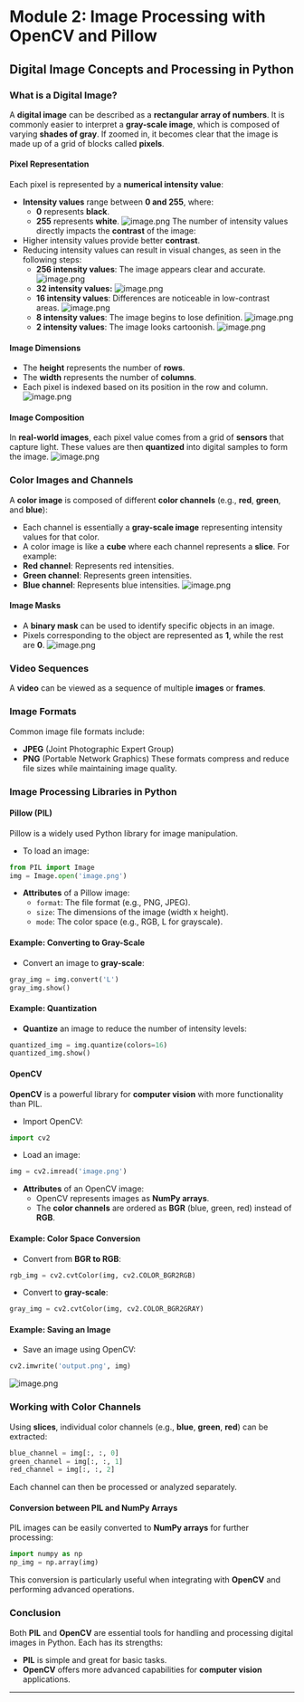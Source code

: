 

# Module 2: Image Processing with OpenCV and Pillow
## Digital Image Concepts and Processing in Python
### What is a Digital Image?
A **digital image** can be described as a **rectangular array of numbers**. It is commonly easier to interpret a **gray-scale image**, which is composed of varying **shades of gray**. If zoomed in, it becomes clear that the image is made up of a grid of blocks called **pixels**.
#### Pixel Representation
Each pixel is represented by a **numerical intensity value**:
- **Intensity values** range between **0 and 255**, where:
	- **0** represents **black**.
	- **255** represents **white**.
![image.png](https://prod-files-secure.s3.us-west-2.amazonaws.com/03e82b26-cccb-4906-bb56-adabcbdc0655/fa1bb4aa-313a-44c2-a7b3-7fa4a8432b08/image.png?X-Amz-Algorithm=AWS4-HMAC-SHA256&X-Amz-Content-Sha256=UNSIGNED-PAYLOAD&X-Amz-Credential=ASIAZI2LB466R4IHSHMP%2F20250202%2Fus-west-2%2Fs3%2Faws4_request&X-Amz-Date=20250202T122531Z&X-Amz-Expires=3600&X-Amz-Security-Token=IQoJb3JpZ2luX2VjEOT%2F%2F%2F%2F%2F%2F%2F%2F%2F%2FwEaCXVzLXdlc3QtMiJIMEYCIQD5ovX31GkWHVAZ6t9VTbJxwr1WpQWXMc9QrncRcJBnXgIhAPVYZUzQmOiPFkFun1ARiuKKUf5if4pO0IK0t5iXn7rXKogECO3%2F%2F%2F%2F%2F%2F%2F%2F%2F%2FwEQABoMNjM3NDIzMTgzODA1IgyLVI9%2FuVltJ2CeSIkq3AP0A8eIaRk%2FdMvtQrxX3Hy73m3hyk2pqcY0jS2uB2S3pXjYplAmcZjLYF%2BqsOWlxTJW5x%2BjePF2O4%2BZXqavEYAW0%2FglpKlMHRpEjjA60lCb0Th6cDZKbTpmFfJ1MM5Y%2FGJ1OEWKEfiYWTYoWELC2BNLDJyRrJaohTEVqnHMADn2qA5FrIXGq0QFplHFF1b9Gw4BFoGS%2BeaIcUdbKUnUB7iFoahT70jvorwjnld5QIeZWCJvGolLC0zB1fdgu%2FFarlliFq0%2F5G7F9FFRQCXog78dad45FOVAU%2BPdZK%2FWX8TmidK%2F70O%2BMfyJDgWs13LcU5juOlqbrXBKsdFg%2BcGnzJ6rPRo74Eht%2FSr9hjVH4w8ZU8QE3KF1y8VggyMaRyQ1Uchqg857vbixjViRO0Md1bF5R%2BCZws3J49XN8hikWecswExpm%2BLckRyH8XiqPDoNej%2F7elBZw6lkeTPOsS6vO%2FIvheYDZ7TjYsUy9Ios6PFZxXJUEI6HD%2F0NcJ4ggzqbbJWnKUcSVx8CGAAQtQgl3t9J4R%2BzEkuiMgc7Tbb7l01DMZ1v1rMVzVvnugae%2BhomkIgZTVtr3iRuapQbMfWsKOc7PH1a5aHDu3ZoMElkHk64sD0QCxelg74uxp%2B8hDDfuv28BjqkARi7EPE30BvzU8e7vtpoIb4FZJwpM3hyKePf9%2Bzba1JrWrDOYPeHKkelH35VAI7OhLHGsk35q5wDUwJF8Fa90Z9BR3IzmJhdcu%2B0agU0xljlahx9602AdLRyH5lbfJBAHPbXxkzDTf4s8zHirUmJLyVHmtHy3ptKh8pcBBAKPkm2W7Fk%2BUio8ZmoFvPkaa%2BaTdypF002kiTGxGyyeLPwxyDKpn59&X-Amz-Signature=d0b395a46d8cacc22cf7e48fb5597fa1ae09baee3b5167222bc1331b0a42d9f3&X-Amz-SignedHeaders=host&x-id=GetObject)
The number of intensity values directly impacts the **contrast** of the image:
- Higher intensity values provide better **contrast**.
- Reducing intensity values can result in visual changes, as seen in the following steps:
	- **256 intensity values**: The image appears clear and accurate.
![image.png](https://prod-files-secure.s3.us-west-2.amazonaws.com/03e82b26-cccb-4906-bb56-adabcbdc0655/0de7dfb4-99dc-4b87-8932-5165b3c3b775/image.png?X-Amz-Algorithm=AWS4-HMAC-SHA256&X-Amz-Content-Sha256=UNSIGNED-PAYLOAD&X-Amz-Credential=ASIAZI2LB466VMB2YW6G%2F20250202%2Fus-west-2%2Fs3%2Faws4_request&X-Amz-Date=20250202T122531Z&X-Amz-Expires=3600&X-Amz-Security-Token=IQoJb3JpZ2luX2VjEOT%2F%2F%2F%2F%2F%2F%2F%2F%2F%2FwEaCXVzLXdlc3QtMiJGMEQCICDaRBigIZax2Fya1s0aXO9ZXWpmoW0CrxLoPEA9O6UEAiAQxXSGXDRH2ogEjaF7sfgju4LNlW12Hn2JyWzjxzlCcyqIBAjt%2F%2F%2F%2F%2F%2F%2F%2F%2F%2F8BEAAaDDYzNzQyMzE4MzgwNSIMVH0Ncsv8KPgZPd5mKtwDSarT7I7poNFJqLciDLIFMEiDvV7nTZutxzYa2YW4xPtd%2FtUGJVrxr11MH0oIXIoxGOA1%2B7ySB6m0%2FzaMouUdNAyKgEUA0BoiM9IFTstlF1g2bLFa1X6UoNpLGlU464I5vJDytWDEy2lLvRP7yXWgtfYFtdEA4vwJegwo3soJzUDO55kzE05WlF2MfdLsWNWZFFdFVvfxRqlsemApx2vWcIZDAzjenekZXXpI0B2M6uLlOxvtq9ewq%2BelIQ0BVFBCZIdwnggswLDE34z1JeShbFc8kuEJF%2F1i0HaNkI70ZV6QPT96Yn59dXJRQaGNDH4mVwhwx4egpM8ktGetH6e%2Fvekn7gGEqsKGuUeBTVqdrCoM35JPYzzNQBF2KINEgnAUoXGcn5ZgFz09p6yXJ5iF7ffWKSIBaKo7w8XvpEnHZ90pLXAz6zP87sZ8otdnSHO7Z56SIO9SBZ2ZX7c55r3DcutCu%2FsIHE3KeUevlzRPLxAVMJlD7hgxxw60o%2FwzR%2B2iDJ2KyPuM%2BOgNGrsYIBZ1pbHOeICJxpWSMeaZcq6EY7vZ3ce4y957Fw7837ZQ6O85rjB2lfxQhG6nPsivWtsbYhYKOHJk%2F6nn7X20EruOfHVo1Ak0MZvLOIXW2iUwsL39vAY6pgF38fwXNqAZgasEmXyr2fvl4BjbEoEN5yOVa0PaDbevaqB%2BBfIlKW6Xbbs2RkjC4TmhgokVBta%2BCFLZ49ak4XH1xl0bnvHAnw6EADrfUWB04VUAIY2QZbysYZ6j9%2B17PhqnA71KHlrDbKC2QpzDuyRvW7xCXPvQwAbdeA2fStAbQDVcX%2Bx0tMenxM9tN64z07NWVgK5KJbfWIDHYqyTM%2B1RYYO6CtFj&X-Amz-Signature=1f232d7843df024fec781cb29094ec11321bf77035a21d073c6703f27e9d1339&X-Amz-SignedHeaders=host&x-id=GetObject)
	- **32 intensity values:**
![image.png](https://prod-files-secure.s3.us-west-2.amazonaws.com/03e82b26-cccb-4906-bb56-adabcbdc0655/7eb81f08-b190-4c5a-ba2b-2a498a15b2c4/image.png?X-Amz-Algorithm=AWS4-HMAC-SHA256&X-Amz-Content-Sha256=UNSIGNED-PAYLOAD&X-Amz-Credential=ASIAZI2LB466VMB2YW6G%2F20250202%2Fus-west-2%2Fs3%2Faws4_request&X-Amz-Date=20250202T122531Z&X-Amz-Expires=3600&X-Amz-Security-Token=IQoJb3JpZ2luX2VjEOT%2F%2F%2F%2F%2F%2F%2F%2F%2F%2FwEaCXVzLXdlc3QtMiJGMEQCICDaRBigIZax2Fya1s0aXO9ZXWpmoW0CrxLoPEA9O6UEAiAQxXSGXDRH2ogEjaF7sfgju4LNlW12Hn2JyWzjxzlCcyqIBAjt%2F%2F%2F%2F%2F%2F%2F%2F%2F%2F8BEAAaDDYzNzQyMzE4MzgwNSIMVH0Ncsv8KPgZPd5mKtwDSarT7I7poNFJqLciDLIFMEiDvV7nTZutxzYa2YW4xPtd%2FtUGJVrxr11MH0oIXIoxGOA1%2B7ySB6m0%2FzaMouUdNAyKgEUA0BoiM9IFTstlF1g2bLFa1X6UoNpLGlU464I5vJDytWDEy2lLvRP7yXWgtfYFtdEA4vwJegwo3soJzUDO55kzE05WlF2MfdLsWNWZFFdFVvfxRqlsemApx2vWcIZDAzjenekZXXpI0B2M6uLlOxvtq9ewq%2BelIQ0BVFBCZIdwnggswLDE34z1JeShbFc8kuEJF%2F1i0HaNkI70ZV6QPT96Yn59dXJRQaGNDH4mVwhwx4egpM8ktGetH6e%2Fvekn7gGEqsKGuUeBTVqdrCoM35JPYzzNQBF2KINEgnAUoXGcn5ZgFz09p6yXJ5iF7ffWKSIBaKo7w8XvpEnHZ90pLXAz6zP87sZ8otdnSHO7Z56SIO9SBZ2ZX7c55r3DcutCu%2FsIHE3KeUevlzRPLxAVMJlD7hgxxw60o%2FwzR%2B2iDJ2KyPuM%2BOgNGrsYIBZ1pbHOeICJxpWSMeaZcq6EY7vZ3ce4y957Fw7837ZQ6O85rjB2lfxQhG6nPsivWtsbYhYKOHJk%2F6nn7X20EruOfHVo1Ak0MZvLOIXW2iUwsL39vAY6pgF38fwXNqAZgasEmXyr2fvl4BjbEoEN5yOVa0PaDbevaqB%2BBfIlKW6Xbbs2RkjC4TmhgokVBta%2BCFLZ49ak4XH1xl0bnvHAnw6EADrfUWB04VUAIY2QZbysYZ6j9%2B17PhqnA71KHlrDbKC2QpzDuyRvW7xCXPvQwAbdeA2fStAbQDVcX%2Bx0tMenxM9tN64z07NWVgK5KJbfWIDHYqyTM%2B1RYYO6CtFj&X-Amz-Signature=747126d96a74ca6af3f3a6e84fae9bbbc190d4733f2e9a1cecf839a835ab2a57&X-Amz-SignedHeaders=host&x-id=GetObject)
	- **16 intensity values**: Differences are noticeable in low-contrast areas.
![image.png](https://prod-files-secure.s3.us-west-2.amazonaws.com/03e82b26-cccb-4906-bb56-adabcbdc0655/6bf56d44-9a14-4b7b-98c2-1f00b8630f0c/image.png?X-Amz-Algorithm=AWS4-HMAC-SHA256&X-Amz-Content-Sha256=UNSIGNED-PAYLOAD&X-Amz-Credential=ASIAZI2LB466VMB2YW6G%2F20250202%2Fus-west-2%2Fs3%2Faws4_request&X-Amz-Date=20250202T122531Z&X-Amz-Expires=3600&X-Amz-Security-Token=IQoJb3JpZ2luX2VjEOT%2F%2F%2F%2F%2F%2F%2F%2F%2F%2FwEaCXVzLXdlc3QtMiJGMEQCICDaRBigIZax2Fya1s0aXO9ZXWpmoW0CrxLoPEA9O6UEAiAQxXSGXDRH2ogEjaF7sfgju4LNlW12Hn2JyWzjxzlCcyqIBAjt%2F%2F%2F%2F%2F%2F%2F%2F%2F%2F8BEAAaDDYzNzQyMzE4MzgwNSIMVH0Ncsv8KPgZPd5mKtwDSarT7I7poNFJqLciDLIFMEiDvV7nTZutxzYa2YW4xPtd%2FtUGJVrxr11MH0oIXIoxGOA1%2B7ySB6m0%2FzaMouUdNAyKgEUA0BoiM9IFTstlF1g2bLFa1X6UoNpLGlU464I5vJDytWDEy2lLvRP7yXWgtfYFtdEA4vwJegwo3soJzUDO55kzE05WlF2MfdLsWNWZFFdFVvfxRqlsemApx2vWcIZDAzjenekZXXpI0B2M6uLlOxvtq9ewq%2BelIQ0BVFBCZIdwnggswLDE34z1JeShbFc8kuEJF%2F1i0HaNkI70ZV6QPT96Yn59dXJRQaGNDH4mVwhwx4egpM8ktGetH6e%2Fvekn7gGEqsKGuUeBTVqdrCoM35JPYzzNQBF2KINEgnAUoXGcn5ZgFz09p6yXJ5iF7ffWKSIBaKo7w8XvpEnHZ90pLXAz6zP87sZ8otdnSHO7Z56SIO9SBZ2ZX7c55r3DcutCu%2FsIHE3KeUevlzRPLxAVMJlD7hgxxw60o%2FwzR%2B2iDJ2KyPuM%2BOgNGrsYIBZ1pbHOeICJxpWSMeaZcq6EY7vZ3ce4y957Fw7837ZQ6O85rjB2lfxQhG6nPsivWtsbYhYKOHJk%2F6nn7X20EruOfHVo1Ak0MZvLOIXW2iUwsL39vAY6pgF38fwXNqAZgasEmXyr2fvl4BjbEoEN5yOVa0PaDbevaqB%2BBfIlKW6Xbbs2RkjC4TmhgokVBta%2BCFLZ49ak4XH1xl0bnvHAnw6EADrfUWB04VUAIY2QZbysYZ6j9%2B17PhqnA71KHlrDbKC2QpzDuyRvW7xCXPvQwAbdeA2fStAbQDVcX%2Bx0tMenxM9tN64z07NWVgK5KJbfWIDHYqyTM%2B1RYYO6CtFj&X-Amz-Signature=81ee43c7ddbdb31bfac1f802e2e4007477d48889da0e244baf87c81f2f473fc4&X-Amz-SignedHeaders=host&x-id=GetObject)
	- **8 intensity values**: The image begins to lose definition.
![image.png](https://prod-files-secure.s3.us-west-2.amazonaws.com/03e82b26-cccb-4906-bb56-adabcbdc0655/cca05878-ca1a-43e0-8bec-1d146756f9ae/image.png?X-Amz-Algorithm=AWS4-HMAC-SHA256&X-Amz-Content-Sha256=UNSIGNED-PAYLOAD&X-Amz-Credential=ASIAZI2LB466VMB2YW6G%2F20250202%2Fus-west-2%2Fs3%2Faws4_request&X-Amz-Date=20250202T122531Z&X-Amz-Expires=3600&X-Amz-Security-Token=IQoJb3JpZ2luX2VjEOT%2F%2F%2F%2F%2F%2F%2F%2F%2F%2FwEaCXVzLXdlc3QtMiJGMEQCICDaRBigIZax2Fya1s0aXO9ZXWpmoW0CrxLoPEA9O6UEAiAQxXSGXDRH2ogEjaF7sfgju4LNlW12Hn2JyWzjxzlCcyqIBAjt%2F%2F%2F%2F%2F%2F%2F%2F%2F%2F8BEAAaDDYzNzQyMzE4MzgwNSIMVH0Ncsv8KPgZPd5mKtwDSarT7I7poNFJqLciDLIFMEiDvV7nTZutxzYa2YW4xPtd%2FtUGJVrxr11MH0oIXIoxGOA1%2B7ySB6m0%2FzaMouUdNAyKgEUA0BoiM9IFTstlF1g2bLFa1X6UoNpLGlU464I5vJDytWDEy2lLvRP7yXWgtfYFtdEA4vwJegwo3soJzUDO55kzE05WlF2MfdLsWNWZFFdFVvfxRqlsemApx2vWcIZDAzjenekZXXpI0B2M6uLlOxvtq9ewq%2BelIQ0BVFBCZIdwnggswLDE34z1JeShbFc8kuEJF%2F1i0HaNkI70ZV6QPT96Yn59dXJRQaGNDH4mVwhwx4egpM8ktGetH6e%2Fvekn7gGEqsKGuUeBTVqdrCoM35JPYzzNQBF2KINEgnAUoXGcn5ZgFz09p6yXJ5iF7ffWKSIBaKo7w8XvpEnHZ90pLXAz6zP87sZ8otdnSHO7Z56SIO9SBZ2ZX7c55r3DcutCu%2FsIHE3KeUevlzRPLxAVMJlD7hgxxw60o%2FwzR%2B2iDJ2KyPuM%2BOgNGrsYIBZ1pbHOeICJxpWSMeaZcq6EY7vZ3ce4y957Fw7837ZQ6O85rjB2lfxQhG6nPsivWtsbYhYKOHJk%2F6nn7X20EruOfHVo1Ak0MZvLOIXW2iUwsL39vAY6pgF38fwXNqAZgasEmXyr2fvl4BjbEoEN5yOVa0PaDbevaqB%2BBfIlKW6Xbbs2RkjC4TmhgokVBta%2BCFLZ49ak4XH1xl0bnvHAnw6EADrfUWB04VUAIY2QZbysYZ6j9%2B17PhqnA71KHlrDbKC2QpzDuyRvW7xCXPvQwAbdeA2fStAbQDVcX%2Bx0tMenxM9tN64z07NWVgK5KJbfWIDHYqyTM%2B1RYYO6CtFj&X-Amz-Signature=e4c0633c1be588056d75de9dce49cc001c646ed6c41bd730603640a13450f330&X-Amz-SignedHeaders=host&x-id=GetObject)
	- **2 intensity values**: The image looks cartoonish.
![image.png](https://prod-files-secure.s3.us-west-2.amazonaws.com/03e82b26-cccb-4906-bb56-adabcbdc0655/12da64d7-6b97-44e0-bc2c-52b9c47ce212/image.png?X-Amz-Algorithm=AWS4-HMAC-SHA256&X-Amz-Content-Sha256=UNSIGNED-PAYLOAD&X-Amz-Credential=ASIAZI2LB466VMB2YW6G%2F20250202%2Fus-west-2%2Fs3%2Faws4_request&X-Amz-Date=20250202T122531Z&X-Amz-Expires=3600&X-Amz-Security-Token=IQoJb3JpZ2luX2VjEOT%2F%2F%2F%2F%2F%2F%2F%2F%2F%2FwEaCXVzLXdlc3QtMiJGMEQCICDaRBigIZax2Fya1s0aXO9ZXWpmoW0CrxLoPEA9O6UEAiAQxXSGXDRH2ogEjaF7sfgju4LNlW12Hn2JyWzjxzlCcyqIBAjt%2F%2F%2F%2F%2F%2F%2F%2F%2F%2F8BEAAaDDYzNzQyMzE4MzgwNSIMVH0Ncsv8KPgZPd5mKtwDSarT7I7poNFJqLciDLIFMEiDvV7nTZutxzYa2YW4xPtd%2FtUGJVrxr11MH0oIXIoxGOA1%2B7ySB6m0%2FzaMouUdNAyKgEUA0BoiM9IFTstlF1g2bLFa1X6UoNpLGlU464I5vJDytWDEy2lLvRP7yXWgtfYFtdEA4vwJegwo3soJzUDO55kzE05WlF2MfdLsWNWZFFdFVvfxRqlsemApx2vWcIZDAzjenekZXXpI0B2M6uLlOxvtq9ewq%2BelIQ0BVFBCZIdwnggswLDE34z1JeShbFc8kuEJF%2F1i0HaNkI70ZV6QPT96Yn59dXJRQaGNDH4mVwhwx4egpM8ktGetH6e%2Fvekn7gGEqsKGuUeBTVqdrCoM35JPYzzNQBF2KINEgnAUoXGcn5ZgFz09p6yXJ5iF7ffWKSIBaKo7w8XvpEnHZ90pLXAz6zP87sZ8otdnSHO7Z56SIO9SBZ2ZX7c55r3DcutCu%2FsIHE3KeUevlzRPLxAVMJlD7hgxxw60o%2FwzR%2B2iDJ2KyPuM%2BOgNGrsYIBZ1pbHOeICJxpWSMeaZcq6EY7vZ3ce4y957Fw7837ZQ6O85rjB2lfxQhG6nPsivWtsbYhYKOHJk%2F6nn7X20EruOfHVo1Ak0MZvLOIXW2iUwsL39vAY6pgF38fwXNqAZgasEmXyr2fvl4BjbEoEN5yOVa0PaDbevaqB%2BBfIlKW6Xbbs2RkjC4TmhgokVBta%2BCFLZ49ak4XH1xl0bnvHAnw6EADrfUWB04VUAIY2QZbysYZ6j9%2B17PhqnA71KHlrDbKC2QpzDuyRvW7xCXPvQwAbdeA2fStAbQDVcX%2Bx0tMenxM9tN64z07NWVgK5KJbfWIDHYqyTM%2B1RYYO6CtFj&X-Amz-Signature=093f0026237cfcaf129a34c425de134494105628518f64d160a03c4420a2a0f5&X-Amz-SignedHeaders=host&x-id=GetObject)
#### Image Dimensions
- The **height** represents the number of **rows**.
- The **width** represents the number of **columns**.
- Each pixel is indexed based on its position in the row and column.
![image.png](https://prod-files-secure.s3.us-west-2.amazonaws.com/03e82b26-cccb-4906-bb56-adabcbdc0655/ff056335-e79e-4491-b508-30cd45b6c194/image.png?X-Amz-Algorithm=AWS4-HMAC-SHA256&X-Amz-Content-Sha256=UNSIGNED-PAYLOAD&X-Amz-Credential=ASIAZI2LB466R4IHSHMP%2F20250202%2Fus-west-2%2Fs3%2Faws4_request&X-Amz-Date=20250202T122531Z&X-Amz-Expires=3600&X-Amz-Security-Token=IQoJb3JpZ2luX2VjEOT%2F%2F%2F%2F%2F%2F%2F%2F%2F%2FwEaCXVzLXdlc3QtMiJIMEYCIQD5ovX31GkWHVAZ6t9VTbJxwr1WpQWXMc9QrncRcJBnXgIhAPVYZUzQmOiPFkFun1ARiuKKUf5if4pO0IK0t5iXn7rXKogECO3%2F%2F%2F%2F%2F%2F%2F%2F%2F%2FwEQABoMNjM3NDIzMTgzODA1IgyLVI9%2FuVltJ2CeSIkq3AP0A8eIaRk%2FdMvtQrxX3Hy73m3hyk2pqcY0jS2uB2S3pXjYplAmcZjLYF%2BqsOWlxTJW5x%2BjePF2O4%2BZXqavEYAW0%2FglpKlMHRpEjjA60lCb0Th6cDZKbTpmFfJ1MM5Y%2FGJ1OEWKEfiYWTYoWELC2BNLDJyRrJaohTEVqnHMADn2qA5FrIXGq0QFplHFF1b9Gw4BFoGS%2BeaIcUdbKUnUB7iFoahT70jvorwjnld5QIeZWCJvGolLC0zB1fdgu%2FFarlliFq0%2F5G7F9FFRQCXog78dad45FOVAU%2BPdZK%2FWX8TmidK%2F70O%2BMfyJDgWs13LcU5juOlqbrXBKsdFg%2BcGnzJ6rPRo74Eht%2FSr9hjVH4w8ZU8QE3KF1y8VggyMaRyQ1Uchqg857vbixjViRO0Md1bF5R%2BCZws3J49XN8hikWecswExpm%2BLckRyH8XiqPDoNej%2F7elBZw6lkeTPOsS6vO%2FIvheYDZ7TjYsUy9Ios6PFZxXJUEI6HD%2F0NcJ4ggzqbbJWnKUcSVx8CGAAQtQgl3t9J4R%2BzEkuiMgc7Tbb7l01DMZ1v1rMVzVvnugae%2BhomkIgZTVtr3iRuapQbMfWsKOc7PH1a5aHDu3ZoMElkHk64sD0QCxelg74uxp%2B8hDDfuv28BjqkARi7EPE30BvzU8e7vtpoIb4FZJwpM3hyKePf9%2Bzba1JrWrDOYPeHKkelH35VAI7OhLHGsk35q5wDUwJF8Fa90Z9BR3IzmJhdcu%2B0agU0xljlahx9602AdLRyH5lbfJBAHPbXxkzDTf4s8zHirUmJLyVHmtHy3ptKh8pcBBAKPkm2W7Fk%2BUio8ZmoFvPkaa%2BaTdypF002kiTGxGyyeLPwxyDKpn59&X-Amz-Signature=ed81939af4205dbc1fc65a6d441e5ef0e3c0f02a76bc258ecf40a872bdf1af44&X-Amz-SignedHeaders=host&x-id=GetObject)
#### Image Composition
In **real-world images**, each pixel value comes from a grid of **sensors** that capture light. These values are then **quantized** into digital samples to form the image.
![image.png](https://prod-files-secure.s3.us-west-2.amazonaws.com/03e82b26-cccb-4906-bb56-adabcbdc0655/0c721ea0-409b-4d32-b630-a00d6f170d18/image.png?X-Amz-Algorithm=AWS4-HMAC-SHA256&X-Amz-Content-Sha256=UNSIGNED-PAYLOAD&X-Amz-Credential=ASIAZI2LB466R4IHSHMP%2F20250202%2Fus-west-2%2Fs3%2Faws4_request&X-Amz-Date=20250202T122531Z&X-Amz-Expires=3600&X-Amz-Security-Token=IQoJb3JpZ2luX2VjEOT%2F%2F%2F%2F%2F%2F%2F%2F%2F%2FwEaCXVzLXdlc3QtMiJIMEYCIQD5ovX31GkWHVAZ6t9VTbJxwr1WpQWXMc9QrncRcJBnXgIhAPVYZUzQmOiPFkFun1ARiuKKUf5if4pO0IK0t5iXn7rXKogECO3%2F%2F%2F%2F%2F%2F%2F%2F%2F%2FwEQABoMNjM3NDIzMTgzODA1IgyLVI9%2FuVltJ2CeSIkq3AP0A8eIaRk%2FdMvtQrxX3Hy73m3hyk2pqcY0jS2uB2S3pXjYplAmcZjLYF%2BqsOWlxTJW5x%2BjePF2O4%2BZXqavEYAW0%2FglpKlMHRpEjjA60lCb0Th6cDZKbTpmFfJ1MM5Y%2FGJ1OEWKEfiYWTYoWELC2BNLDJyRrJaohTEVqnHMADn2qA5FrIXGq0QFplHFF1b9Gw4BFoGS%2BeaIcUdbKUnUB7iFoahT70jvorwjnld5QIeZWCJvGolLC0zB1fdgu%2FFarlliFq0%2F5G7F9FFRQCXog78dad45FOVAU%2BPdZK%2FWX8TmidK%2F70O%2BMfyJDgWs13LcU5juOlqbrXBKsdFg%2BcGnzJ6rPRo74Eht%2FSr9hjVH4w8ZU8QE3KF1y8VggyMaRyQ1Uchqg857vbixjViRO0Md1bF5R%2BCZws3J49XN8hikWecswExpm%2BLckRyH8XiqPDoNej%2F7elBZw6lkeTPOsS6vO%2FIvheYDZ7TjYsUy9Ios6PFZxXJUEI6HD%2F0NcJ4ggzqbbJWnKUcSVx8CGAAQtQgl3t9J4R%2BzEkuiMgc7Tbb7l01DMZ1v1rMVzVvnugae%2BhomkIgZTVtr3iRuapQbMfWsKOc7PH1a5aHDu3ZoMElkHk64sD0QCxelg74uxp%2B8hDDfuv28BjqkARi7EPE30BvzU8e7vtpoIb4FZJwpM3hyKePf9%2Bzba1JrWrDOYPeHKkelH35VAI7OhLHGsk35q5wDUwJF8Fa90Z9BR3IzmJhdcu%2B0agU0xljlahx9602AdLRyH5lbfJBAHPbXxkzDTf4s8zHirUmJLyVHmtHy3ptKh8pcBBAKPkm2W7Fk%2BUio8ZmoFvPkaa%2BaTdypF002kiTGxGyyeLPwxyDKpn59&X-Amz-Signature=eaa4ea03b2074b2f4a64a0cef4488e961e8c7ece9996aa94bf271f8c29560961&X-Amz-SignedHeaders=host&x-id=GetObject)
### Color Images and Channels
A **color image** is composed of different **color channels** (e.g., **red**, **green**, and **blue**):
- Each channel is essentially a **gray-scale image** representing intensity values for that color.
- A color image is like a **cube** where each channel represents a **slice**.
For example:
- **Red channel**: Represents red intensities.
- **Green channel**: Represents green intensities.
- **Blue channel**: Represents blue intensities.
![image.png](https://prod-files-secure.s3.us-west-2.amazonaws.com/03e82b26-cccb-4906-bb56-adabcbdc0655/c0cc17c9-842f-413f-82e8-f3f44278cf74/image.png?X-Amz-Algorithm=AWS4-HMAC-SHA256&X-Amz-Content-Sha256=UNSIGNED-PAYLOAD&X-Amz-Credential=ASIAZI2LB466R4IHSHMP%2F20250202%2Fus-west-2%2Fs3%2Faws4_request&X-Amz-Date=20250202T122531Z&X-Amz-Expires=3600&X-Amz-Security-Token=IQoJb3JpZ2luX2VjEOT%2F%2F%2F%2F%2F%2F%2F%2F%2F%2FwEaCXVzLXdlc3QtMiJIMEYCIQD5ovX31GkWHVAZ6t9VTbJxwr1WpQWXMc9QrncRcJBnXgIhAPVYZUzQmOiPFkFun1ARiuKKUf5if4pO0IK0t5iXn7rXKogECO3%2F%2F%2F%2F%2F%2F%2F%2F%2F%2FwEQABoMNjM3NDIzMTgzODA1IgyLVI9%2FuVltJ2CeSIkq3AP0A8eIaRk%2FdMvtQrxX3Hy73m3hyk2pqcY0jS2uB2S3pXjYplAmcZjLYF%2BqsOWlxTJW5x%2BjePF2O4%2BZXqavEYAW0%2FglpKlMHRpEjjA60lCb0Th6cDZKbTpmFfJ1MM5Y%2FGJ1OEWKEfiYWTYoWELC2BNLDJyRrJaohTEVqnHMADn2qA5FrIXGq0QFplHFF1b9Gw4BFoGS%2BeaIcUdbKUnUB7iFoahT70jvorwjnld5QIeZWCJvGolLC0zB1fdgu%2FFarlliFq0%2F5G7F9FFRQCXog78dad45FOVAU%2BPdZK%2FWX8TmidK%2F70O%2BMfyJDgWs13LcU5juOlqbrXBKsdFg%2BcGnzJ6rPRo74Eht%2FSr9hjVH4w8ZU8QE3KF1y8VggyMaRyQ1Uchqg857vbixjViRO0Md1bF5R%2BCZws3J49XN8hikWecswExpm%2BLckRyH8XiqPDoNej%2F7elBZw6lkeTPOsS6vO%2FIvheYDZ7TjYsUy9Ios6PFZxXJUEI6HD%2F0NcJ4ggzqbbJWnKUcSVx8CGAAQtQgl3t9J4R%2BzEkuiMgc7Tbb7l01DMZ1v1rMVzVvnugae%2BhomkIgZTVtr3iRuapQbMfWsKOc7PH1a5aHDu3ZoMElkHk64sD0QCxelg74uxp%2B8hDDfuv28BjqkARi7EPE30BvzU8e7vtpoIb4FZJwpM3hyKePf9%2Bzba1JrWrDOYPeHKkelH35VAI7OhLHGsk35q5wDUwJF8Fa90Z9BR3IzmJhdcu%2B0agU0xljlahx9602AdLRyH5lbfJBAHPbXxkzDTf4s8zHirUmJLyVHmtHy3ptKh8pcBBAKPkm2W7Fk%2BUio8ZmoFvPkaa%2BaTdypF002kiTGxGyyeLPwxyDKpn59&X-Amz-Signature=77cbbe2d3f0ff1ed319f9e01b61a3661e81823fa519b603520889da3648523f5&X-Amz-SignedHeaders=host&x-id=GetObject)
#### Image Masks
- A **binary mask** can be used to identify specific objects in an image.
- Pixels corresponding to the object are represented as **1**, while the rest are **0**.
![image.png](https://prod-files-secure.s3.us-west-2.amazonaws.com/03e82b26-cccb-4906-bb56-adabcbdc0655/667eab4d-d19d-4618-81d0-663b6beb002c/image.png?X-Amz-Algorithm=AWS4-HMAC-SHA256&X-Amz-Content-Sha256=UNSIGNED-PAYLOAD&X-Amz-Credential=ASIAZI2LB466R4IHSHMP%2F20250202%2Fus-west-2%2Fs3%2Faws4_request&X-Amz-Date=20250202T122531Z&X-Amz-Expires=3600&X-Amz-Security-Token=IQoJb3JpZ2luX2VjEOT%2F%2F%2F%2F%2F%2F%2F%2F%2F%2FwEaCXVzLXdlc3QtMiJIMEYCIQD5ovX31GkWHVAZ6t9VTbJxwr1WpQWXMc9QrncRcJBnXgIhAPVYZUzQmOiPFkFun1ARiuKKUf5if4pO0IK0t5iXn7rXKogECO3%2F%2F%2F%2F%2F%2F%2F%2F%2F%2FwEQABoMNjM3NDIzMTgzODA1IgyLVI9%2FuVltJ2CeSIkq3AP0A8eIaRk%2FdMvtQrxX3Hy73m3hyk2pqcY0jS2uB2S3pXjYplAmcZjLYF%2BqsOWlxTJW5x%2BjePF2O4%2BZXqavEYAW0%2FglpKlMHRpEjjA60lCb0Th6cDZKbTpmFfJ1MM5Y%2FGJ1OEWKEfiYWTYoWELC2BNLDJyRrJaohTEVqnHMADn2qA5FrIXGq0QFplHFF1b9Gw4BFoGS%2BeaIcUdbKUnUB7iFoahT70jvorwjnld5QIeZWCJvGolLC0zB1fdgu%2FFarlliFq0%2F5G7F9FFRQCXog78dad45FOVAU%2BPdZK%2FWX8TmidK%2F70O%2BMfyJDgWs13LcU5juOlqbrXBKsdFg%2BcGnzJ6rPRo74Eht%2FSr9hjVH4w8ZU8QE3KF1y8VggyMaRyQ1Uchqg857vbixjViRO0Md1bF5R%2BCZws3J49XN8hikWecswExpm%2BLckRyH8XiqPDoNej%2F7elBZw6lkeTPOsS6vO%2FIvheYDZ7TjYsUy9Ios6PFZxXJUEI6HD%2F0NcJ4ggzqbbJWnKUcSVx8CGAAQtQgl3t9J4R%2BzEkuiMgc7Tbb7l01DMZ1v1rMVzVvnugae%2BhomkIgZTVtr3iRuapQbMfWsKOc7PH1a5aHDu3ZoMElkHk64sD0QCxelg74uxp%2B8hDDfuv28BjqkARi7EPE30BvzU8e7vtpoIb4FZJwpM3hyKePf9%2Bzba1JrWrDOYPeHKkelH35VAI7OhLHGsk35q5wDUwJF8Fa90Z9BR3IzmJhdcu%2B0agU0xljlahx9602AdLRyH5lbfJBAHPbXxkzDTf4s8zHirUmJLyVHmtHy3ptKh8pcBBAKPkm2W7Fk%2BUio8ZmoFvPkaa%2BaTdypF002kiTGxGyyeLPwxyDKpn59&X-Amz-Signature=704b70fd8dd9c1f3bffc7e20da652974fa82392d9f7960761d2e9d5cb48d13a9&X-Amz-SignedHeaders=host&x-id=GetObject)
### Video Sequences
A **video** can be viewed as a sequence of multiple **images** or **frames**.
### Image Formats
Common image file formats include:
- **JPEG** (Joint Photographic Expert Group)
- **PNG** (Portable Network Graphics)
These formats compress and reduce file sizes while maintaining image quality.
### Image Processing Libraries in Python
#### Pillow (PIL)
Pillow is a widely used Python library for image manipulation.
- To load an image:
```python
from PIL import Image
img = Image.open('image.png')
```
- **Attributes** of a Pillow image:
	- `format`: The file format (e.g., PNG, JPEG).
	- `size`: The dimensions of the image (width x height).
	- `mode`: The color space (e.g., RGB, L for grayscale).
#### Example: Converting to Gray-Scale
- Convert an image to **gray-scale**:
```python
gray_img = img.convert('L')
gray_img.show()
```
#### Example: Quantization
- **Quantize** an image to reduce the number of intensity levels:
```python
quantized_img = img.quantize(colors=16)
quantized_img.show()
```
#### OpenCV
**OpenCV** is a powerful library for **computer vision** with more functionality than PIL.
- Import OpenCV:
```python
import cv2
```
- Load an image:
```python
img = cv2.imread('image.png')
```
- **Attributes** of an OpenCV image:
	- OpenCV represents images as **NumPy arrays**.
	- The **color channels** are ordered as **BGR** (blue, green, red) instead of **RGB**.
#### Example: Color Space Conversion
- Convert from **BGR to RGB**:
```python
rgb_img = cv2.cvtColor(img, cv2.COLOR_BGR2RGB)
```
- Convert to **gray-scale**:
```python
gray_img = cv2.cvtColor(img, cv2.COLOR_BGR2GRAY)
```
#### Example: Saving an Image
- Save an image using OpenCV:
```python
cv2.imwrite('output.png', img)
```
![image.png](https://prod-files-secure.s3.us-west-2.amazonaws.com/03e82b26-cccb-4906-bb56-adabcbdc0655/25fcc977-54ea-484c-997e-9b6bd016f347/image.png?X-Amz-Algorithm=AWS4-HMAC-SHA256&X-Amz-Content-Sha256=UNSIGNED-PAYLOAD&X-Amz-Credential=ASIAZI2LB466R4IHSHMP%2F20250202%2Fus-west-2%2Fs3%2Faws4_request&X-Amz-Date=20250202T122531Z&X-Amz-Expires=3600&X-Amz-Security-Token=IQoJb3JpZ2luX2VjEOT%2F%2F%2F%2F%2F%2F%2F%2F%2F%2FwEaCXVzLXdlc3QtMiJIMEYCIQD5ovX31GkWHVAZ6t9VTbJxwr1WpQWXMc9QrncRcJBnXgIhAPVYZUzQmOiPFkFun1ARiuKKUf5if4pO0IK0t5iXn7rXKogECO3%2F%2F%2F%2F%2F%2F%2F%2F%2F%2FwEQABoMNjM3NDIzMTgzODA1IgyLVI9%2FuVltJ2CeSIkq3AP0A8eIaRk%2FdMvtQrxX3Hy73m3hyk2pqcY0jS2uB2S3pXjYplAmcZjLYF%2BqsOWlxTJW5x%2BjePF2O4%2BZXqavEYAW0%2FglpKlMHRpEjjA60lCb0Th6cDZKbTpmFfJ1MM5Y%2FGJ1OEWKEfiYWTYoWELC2BNLDJyRrJaohTEVqnHMADn2qA5FrIXGq0QFplHFF1b9Gw4BFoGS%2BeaIcUdbKUnUB7iFoahT70jvorwjnld5QIeZWCJvGolLC0zB1fdgu%2FFarlliFq0%2F5G7F9FFRQCXog78dad45FOVAU%2BPdZK%2FWX8TmidK%2F70O%2BMfyJDgWs13LcU5juOlqbrXBKsdFg%2BcGnzJ6rPRo74Eht%2FSr9hjVH4w8ZU8QE3KF1y8VggyMaRyQ1Uchqg857vbixjViRO0Md1bF5R%2BCZws3J49XN8hikWecswExpm%2BLckRyH8XiqPDoNej%2F7elBZw6lkeTPOsS6vO%2FIvheYDZ7TjYsUy9Ios6PFZxXJUEI6HD%2F0NcJ4ggzqbbJWnKUcSVx8CGAAQtQgl3t9J4R%2BzEkuiMgc7Tbb7l01DMZ1v1rMVzVvnugae%2BhomkIgZTVtr3iRuapQbMfWsKOc7PH1a5aHDu3ZoMElkHk64sD0QCxelg74uxp%2B8hDDfuv28BjqkARi7EPE30BvzU8e7vtpoIb4FZJwpM3hyKePf9%2Bzba1JrWrDOYPeHKkelH35VAI7OhLHGsk35q5wDUwJF8Fa90Z9BR3IzmJhdcu%2B0agU0xljlahx9602AdLRyH5lbfJBAHPbXxkzDTf4s8zHirUmJLyVHmtHy3ptKh8pcBBAKPkm2W7Fk%2BUio8ZmoFvPkaa%2BaTdypF002kiTGxGyyeLPwxyDKpn59&X-Amz-Signature=cd81eef3b92223ddcbebe82e579ae4738e710d1d5db90d3193e59520596bdada&X-Amz-SignedHeaders=host&x-id=GetObject)
### Working with Color Channels
Using **slices**, individual color channels (e.g., **blue**, **green**, **red**) can be extracted:
```python
blue_channel = img[:, :, 0]
green_channel = img[:, :, 1]
red_channel = img[:, :, 2]
```
Each channel can then be processed or analyzed separately.
#### Conversion between PIL and NumPy Arrays
PIL images can be easily converted to **NumPy arrays** for further processing:
```python
import numpy as np
np_img = np.array(img)
```
This conversion is particularly useful when integrating with **OpenCV** and performing advanced operations.
### Conclusion
Both **PIL** and **OpenCV** are essential tools for handling and processing digital images in Python. Each has its strengths:
- **PIL** is simple and great for basic tasks.
- **OpenCV** offers more advanced capabilities for **computer vision** applications.
___


